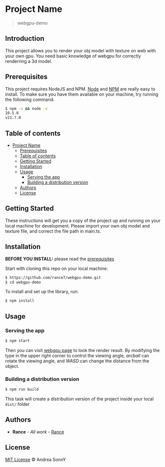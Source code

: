 # Project Name

> webgpu-demo

## Introduction

This project allows you to render your obj model with texture on web with your own gpu. You need basic knowledge of webgpu for correctly renderring a 3d model.

## Prerequisites

This project requires NodeJS and NPM.
[Node](http://nodejs.org/) and [NPM](https://npmjs.org/) are really easy to install.
To make sure you have them available on your machine,
try running the following command.

```sh
$ npm -v && node -v
10.5.0
v21.7.0
```

## Table of contents

- [Project Name](#project-name)
  - [Prerequisites](#prerequisites)
  - [Table of contents](#table-of-contents)
  - [Getting Started](#getting-started)
  - [Installation](#installation)
  - [Usage](#usage)
    - [Serving the app](#serving-the-app)
    - [Building a distribution version](#building-a-distribution-version)
  - [Authors](#authors)
  - [License](#license)

## Getting Started

These instructions will get you a copy of the project up and running on your local machine for development. Please import your own obj model and texture file, and correct the file path in main.ts.

## Installation

**BEFORE YOU INSTALL:** please read the [prerequisites](#prerequisites)

Start with cloning this repo on your local machine:

```sh
$ https://github.com/rance7/webgpu-demo.git
$ cd webgpu-demo
```

To install and set up the library, run:

```sh
$ npm install 
```

## Usage

### Serving the app

```sh
$ npm start
```

Then you can visit [webgpu page](http://localhost:8080) to look the render result. By modifying the type in the upper right corner to control the viewing angle, *arcball* can rotate the viewing angle, and *WASD* can change the distance from the object.

### Building a distribution version

```sh
$ npm run build
```

This task will create a distribution version of the project
inside your local `dist/` folder

## Authors

* **Rance** - *All work* - [Rance](https://github.com/JohnDoe)

## License

[MIT License](https://andreasonny.mit-license.org/2019) © Andrea SonnY
